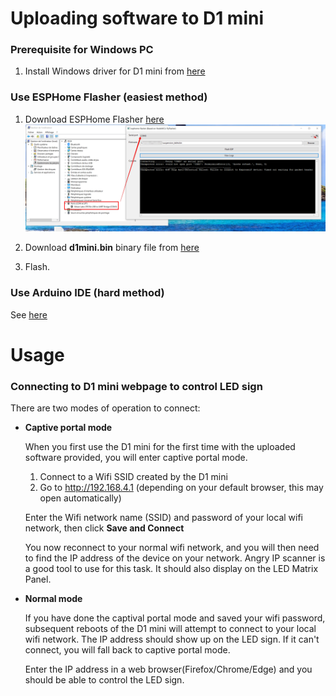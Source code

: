 # Uploading software to D1 mini

### Prerequisite for Windows PC
1. Install Windows driver for D1 mini from [here](https://www.wemos.cc/en/latest/ch340_driver.html) 

### Use ESPHome Flasher (easiest method)

1. Download ESPHome Flasher [here](https://github.com/esphome/esphome-flasher/releases)
![ESPHome Flasher](https://github.com/microcontrollersig/brian-led-matrix-petrol-signs/raw/main/images/esphomeflasher.jpg)

3. Download **d1mini.bin** binary file from [here](https://github.com/microcontrollersig/brian-led-matrix-petrol-signs/raw/main/code/d1mini/d1mini.bin)
4. Flash.

### Use Arduino IDE (hard method)

See [here](https://github.com/microcontrollersig/brian-led-matrix-petrol-signs/blob/main/code/d1mini/BUILDING.md)

# Usage

### Connecting to D1 mini webpage to control LED sign

There are two modes of operation to connect:

* **Captive portal mode** 
  
  When you first use the D1 mini for the first time with the uploaded software provided, you will enter captive portal mode.
  
  1. Connect to a Wifi SSID created by the D1 mini
  2. Go to http://192.168.4.1 (depending on your default browser, this may open automatically)


  Enter the Wifi network name (SSID) and password of your local wifi network, then click **Save and Connect**

  You now reconnect to your normal wifi network, and you will then need to find the IP address of the device on your network.
  Angry IP scanner is a good tool to use for this task. It should also display on the LED Matrix Panel.
  
* **Normal mode** 
  
  If you have done the captival portal mode and saved your wifi password, subsequent reboots of the D1 mini will
  attempt to connect to your local wifi network. The IP address should show up on the LED sign.  If it can't connect, you will fall back to captive portal mode.
  
  Enter the IP address in a web browser(Firefox/Chrome/Edge) and you should be able to control the LED sign.
